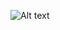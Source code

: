![Alt text](https://github.com/Hassan-Mallah/New/blob/master/JavaScript/09_navbar/img/background.jpg)
